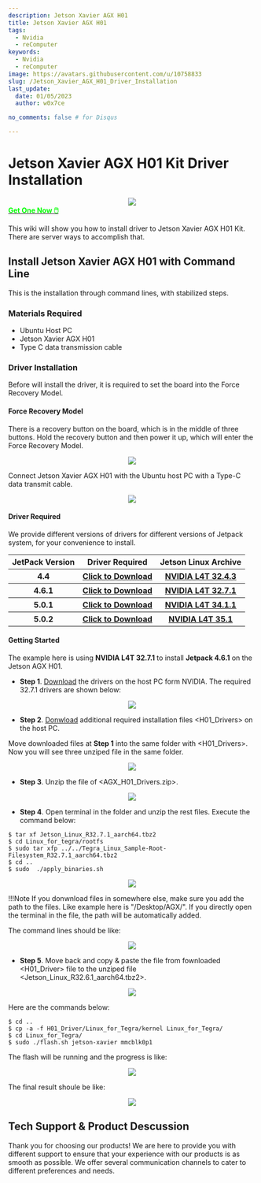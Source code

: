 ```yaml
---
description: Jetson Xavier AGX H01
title: Jetson Xavier AGX H01
tags:
  - Nvidia
  - reComputer
keywords:
  - Nvidia
  - reComputer
image: https://avatars.githubusercontent.com/u/10758833
slug: /Jetson_Xavier_AGX_H01_Driver_Installation
last_update:
  date: 01/05/2023
  author: w0x7ce

no_comments: false # for Disqus

---
```


<!-- ---
name: 
category: 
bzurl: 
prodimagename:
surveyurl: 
sku: 
tags:
--- -->

# Jetson Xavier AGX H01 Kit Driver Installation

<div align="center"><img width={800} src="https://files.seeedstudio.com/wiki/recomputerzhongwen/first_1.png" /></div>

<div class="get_one_now_container" style={{textAlign: 'center'}}>
    <a class="get_one_now_item" href="https://www.seeedstudio.com/Jetson-Xavier-AGX-H01-Kit-p-5283.html"><strong><span><font color={'FFFFFF'} size={"4"}> Get One Now 🖱️</font></span></strong>
    </a>
</div>


This wiki will show you how to install driver to Jetson Xavier AGX H01 Kit. There are server ways to accomplish that.

## Install Jetson Xavier AGX H01 with Command Line

This is the installation through command lines, with stabilized steps.

### Materials Required

- Ubuntu Host PC
- Jetson Xavier AGX H01
- Type C data transmission cable

### Driver Installation

Before will install the driver, it is required to set the board into the Force Recovery Model.
#### Force Recovery Model

There is a recovery button on the board, which is in the middle of three buttons. Hold the recovery button and then power it up, which will enter the Force Recovery Model.

<div align="center"><img width={400} src="https://files.seeedstudio.com/wiki/recomputerzhongwen/driver1.png" /></div>


Connect Jetson Xavier AGX H01 with the Ubuntu host PC with a Type-C data transmit cable.

<div align="center"><img width={400} src="https://files.seeedstudio.com/wiki/recomputerzhongwen/driver.png" /></div>


#### Driver Required

We provide different versions of drivers for different versions of Jetpack system, for your convenience to install.

<table align="center">
  <tbody><tr>
      <th align="center">JetPack Version</th>
      <th align="center">Driver Required</th>
      <th align="center">Jetson Linux Archive</th>
    </tr>
    <tr>
      <th align="center">4.4</th>
      <th align="center"><a href="https://files.seeedstudio.com/wiki/H01Driver/H01_Driver_for_4.4.zip" target="_blank"><span>Click to Download</span></a></th>
      <th align="center"><a href="https://developer.nvidia.com/embedded/linux-tegra-r32.4.3" target="_blank"><span>NVIDIA L4T 32.4.3</span></a></th>
    </tr>
    <tr>
      <th align="center">4.6.1</th>
      <th align="center"><a href="https://files.seeedstudio.com/wiki/H01Driver/H01_Driver.zip" target="_blank"><span>Click to Download</span></a></th>
      <th align="center"><a href="https://developer.nvidia.com/embedded/linux-tegra-r3271" target="_blank"><span>NVIDIA L4T 32.7.1</span></a></th>
    </tr>
    <tr>
      <th align="center">5.0.1</th>
      <th align="center"><a href="https://files.seeedstudio.com/wiki/H01Driver/H01_Driver_for_5.0.1.zip" target="_blank"><span>Click to Download</span></a></th>
      <th align="center"><a href="https://developer.nvidia.com/embedded/jetson-linux-r3411" target="_blank"><span>NVIDIA L4T 34.1.1</span></a></th>
    </tr>
    <tr>
      <th align="center">5.0.2</th>
      <th align="center"><a href="https://files.seeedstudio.com/wiki/H01Driver/H01_Driver_for_5.0.2.zip" target="_blank"><span>Click to Download</span></a></th>
      <th align="center"><a href="https://developer.nvidia.com/embedded/jetson-linux-r351" target="_blank"><span>NVIDIA L4T 35.1</span></a></th>
    </tr>
  </tbody>
</table>



#### Getting Started

The example here is using **NVIDIA L4T 32.7.1** to install **Jetpack 4.6.1** on the Jetson AGX H01.

- **Step 1**. [Download](https://developer.nvidia.com/embedded/linux-tegra-r3271) the drivers on the host PC form NVIDIA. The required 32.7.1 drivers are shown below:

<div align="center"><img width={800} src="https://files.seeedstudio.com/wiki/H01Driver/h01driver4.png" /></div>


- **Step 2**. [Donwload](https://files.seeedstudio.com/wiki/H01Driver/H01_Driver.zip) additional required installation files <H01_Drivers> on the host PC.

Move downloaded files at **Step 1** into the same folder with <H01_Drivers>. Now you will see three unziped file in the same folder.

<div align="center"><img width={300} src="https://files.seeedstudio.com/wiki/H01Driver/h01drivera.png" /></div>


- **Step 3**. Unzip the file of <AGX_H01_Drivers.zip>.

<div align="center"><img width={300} src="https://files.seeedstudio.com/wiki/H01Driver/h01driver1b.png" /></div>


- **Step 4**. Open terminal in the folder and unzip the rest files. Execute the command below:

```
$ tar xf Jetson_Linux_R32.7.1_aarch64.tbz2
$ cd Linux_for_tegra/rootfs
$ sudo tar xfp ../../Tegra_Linux_Sample-Root-Filesystem_R32.7.1_aarch64.tbz2
$ cd ..
$ sudo  ./apply_binaries.sh
```

<div align="center"><img width={300} src="https://files.seeedstudio.com/wiki/H01Driver/h01driver5.png" /></div>


!!!Note
    If you donwnload files in somewhere else, make sure you add the path to the files. Like example here is "/Desktop/AGX/". If you directly open the terminal in the file, the path will be automatically added.

The command lines should be like:

<div align="center"><img width={600} src="https://files.seeedstudio.com/wiki/recomputerzhongwen/agx0.png" /></div>


- **Step 5**. Move back and copy & paste the file from fownloaded <H01_Driver> file to the unziped file <Jetson_Linux_R32.6.1_aarch64.tbz2>.

<div align="center"><img width={300} src="https://files.seeedstudio.com/wiki/H01Driver/h01driver6.png" /></div>


Here are the commands below:

```
$ cd ..
$ cp -a -f H01_Driver/Linux_for_Tegra/kernel Linux_for_Tegra/
$ cd Linux_for_Tegra/
$ sudo ./flash.sh jetson-xavier mmcblk0p1
```

The flash will be running and the progress is like:

<div align="center"><img width={600} src="https://files.seeedstudio.com/wiki/recomputerzhongwen/agx2.png" /></div>


The final result shoule be like:

<div align="center"><img width={600} src="https://files.seeedstudio.com/wiki/recomputerzhongwen/agx3.png" /></div>


## Tech Support & Product Descussion

Thank you for choosing our products! We are here to provide you with different support to ensure that your experience with our products is as smooth as possible. We offer several communication channels to cater to different preferences and needs.

<div class="button_tech_support_container">
<a href="https://forum.seeedstudio.com/" class="button_forum"></a> 
<a href="https://www.seeedstudio.com/contacts" class="button_email"></a>
</div>

<div class="button_tech_support_container">
<a href="https://discord.gg/eWkprNDMU7" class="button_discord"></a> 
<a href="https://github.com/Seeed-Studio/wiki-documents/discussions/69" class="button_discussion"></a>
</div>


